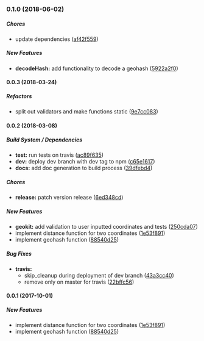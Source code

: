 ### 0.1.0 (2018-06-02)

##### Chores

*  update dependencies ([af42f559](https://github.com/MichaelSolati/geokit/commit/af42f5594351d91500ac9b7331535101b9e880d5))

##### New Features

* **decodeHash:**  add functionality to decode a geohash ([5922a2f0](https://github.com/MichaelSolati/geokit/commit/5922a2f06851f8fb3885b2046d0ac4d90f207cb9))

#### 0.0.3 (2018-03-24)

##### Refactors

* split out validators and make functions static ([9e7cc083](https://github.com/MichaelSolati/geokit/commit/9e7cc083f21d6b153c393fe1ea71cc249e1c2681))

#### 0.0.2 (2018-03-08)

##### Build System / Dependencies

* **test:** run tests on travis ([ac89f635](https://github.com/MichaelSolati/geokit/commit/ac89f63599ad64d06be8cb280b656124b5bc6bd5))
* **dev:** deploy dev branch with dev tag to npm ([c65e1617](https://github.com/MichaelSolati/geokit/commit/c65e161723c3d337029ecfb8e592a4250910a377))
* **docs:** add doc generation to build process ([39dfebd4](https://github.com/MichaelSolati/geokit/commit/39dfebd4e190c4f61a047f1c50c8ac0d33696899))

##### Chores

* **release:** patch version release ([6ed348cd](https://github.com/MichaelSolati/geokit/commit/6ed348cd7a9ebeb4cdc2ddf55670659eeaf65d00))

##### New Features

* **geokit:** add validation to user inputted coordinates and tests ([250cda07](https://github.com/MichaelSolati/geokit/commit/250cda07be156cb3d3be201cdbbe050eff82e551))
* implement distance function for two coordinates ([1e53f891](https://github.com/MichaelSolati/geokit/commit/1e53f891529f5370de42b7033f4a2a9ed6c76067))
* implement geohash function ([88540d25](https://github.com/MichaelSolati/geokit/commit/88540d254aea4db4a0c1f9e7c6598d63768af8e9))

##### Bug Fixes

* **travis:**
  * skip_cleanup during deployment of dev branch ([43a3cc40](https://github.com/MichaelSolati/geokit/commit/43a3cc4010171ae09b4a436dd743d1bc87eea54a))
  * remove only on master for travis ([22bffc56](https://github.com/MichaelSolati/geokit/commit/22bffc5645b7814bd1a4cf68029b24ec7379e837))

#### 0.0.1 (2017-10-01)

##### New Features

* implement distance function for two coordinates ([1e53f891](https://github.com/MichaelSolati/geokit/commit/1e53f891529f5370de42b7033f4a2a9ed6c76067))
* implement geohash function ([88540d25](https://github.com/MichaelSolati/geokit/commit/88540d254aea4db4a0c1f9e7c6598d63768af8e9))

